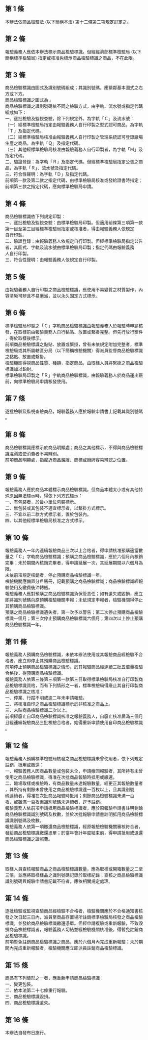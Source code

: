 第 1 條
-------
本辦法依商品檢驗法 (以下簡稱本法) 第十二條第二項規定訂定之。

第 2 條
-------
報驗義務人應依本辦法標示商品檢驗標識。但經經濟部標準檢驗局 (以下  
簡稱標準檢驗局) 指定或核准免標示商品檢驗標識之商品，不在此限。

第 3 條
-------
商品檢驗標識由圖式及識別號碼組成；其識別號碼，應緊鄰基本圖式之右  
方或下方。  
商品檢驗標識之圖式為  。  
商品檢驗標識之識別號碼依不同之檢驗方式，由字軌、流水號或指定代碼  
組成如下：  
一、逐批檢驗及監視查驗，除下列規定外，為字軌「Ｃ」及流水號：  
（一）經標準檢驗局指定由報驗義務人自行印製之型式認可商品，為字軌  
      「Ｔ」及指定代碼。  
（二）經標準檢驗局核准由報驗義務人自行印製之管理系統認可登錄廠場  
      生產之商品，為字軌「Ｑ」及指定代碼。  
（三）其他經標準檢驗局核准由報驗義務人自行印製者，為字軌「Ｍ」及  
      指定代碼。  
二、驗證登錄：為字軌「Ｒ」及指定代碼。但經標準檢驗局指定公告之商  
    品，為字軌「Ｒ」、流水號及指定代碼。  
三、符合性聲明：為字軌「Ｄ」及指定代碼。  
前項第一款及第二款之指定代碼，由標準檢驗局核准或發給證書時指定；  
前項第三款之指定代碼，應向標準檢驗局申請。

第 4 條
-------
商品檢驗標識依下列規定印製：  
一、逐批檢驗及監視查驗：由標準檢驗局印製。但適用前條第三項第一款  
    第一目至第三目經標準檢驗局指定或核准者，得由報驗義務人依規定  
    自行印製。  
二、驗證登錄：由報驗義務人依規定自行印製。但經標準檢驗局指定公告  
    者，其圖式、字軌及流水號由標準檢驗局印製；指定代碼由報驗義務  
    人自行印製。  
三、符合性聲明：由報驗義務人依規定自行印製。

第 5 條
-------
由報驗義務人自行印製之商品檢驗標識，應使用不易變質之材質製作，內  
容清晰可辨且不易磨滅，並以永久固定方式標示。

第 6 條
-------
標準檢驗局印製之「Ｃ」字軌商品檢驗標識由報驗義務人於報驗時申請核  
發，在取樣前由報驗義務人自行黏貼、放置或繫掛完整。但先行放行案件  
，得於取樣後標示。  
前項商品檢驗標識之黏貼、放置或繫掛，曾有未依規定附加完整者，標準  
檢驗局或其所屬轄區分局（以下簡稱檢驗機關）得派員監督商品檢驗標識  
之黏貼、放置或繫掛。  
檢驗機關得視商品性質、種類，指定商品，由取樣人員將繫掛之商品檢驗  
標識加以鉛封。  
標準檢驗局印製之「Ｒ」字軌商品檢驗標識，由報驗義務人於商品運出廠  
前，向標準檢驗局申請核發使用。

第 7 條
-------
逐批檢驗及監視查驗商品，報驗義務人應於報驗申請書上記載其識別號碼  
。

第 8 條
-------
商品檢驗標識應標示於商品明顯處；商品之其他標示，不得與商品檢驗標  
識混淆或使消費者不易辨別。  
前項商品明顯處，指鄰近商品銘版、商標或廠牌容易辨認之位置。

第 9 條
-------
報驗義務人應於商品本體標示商品檢驗標識。但商品本體太小或有其他特  
殊原因無法標示時，得依下列方式標示：  
一、有包裝者，於最小單位包裝標示。  
二、無包裝或其包裝不適宜標示者，以繫掛方式標示。  
三、不宜以前二款方式標示者，置於包裝內。  
四、以其他經標準檢驗局核准之方式標示。

第 10 條
--------
報驗義務人一年內連續報驗商品三次以上合格者，得申請核准預購適當數  
量之「Ｃ」字軌商品檢驗標識；預購之商品檢驗標識，應於六個月內核銷  
完畢；未於期間內核銷完畢者，得申請延展一次，其延展期間以六個月為  
限。  
未依前項規定核銷者，停止預購商品檢驗標識一年。  
檢驗機關應備置分戶賬冊，記載預購之商品檢驗標識；商品檢驗標識經報  
驗使用及繳費後沖轉賬。  
報驗義務人應對預購之商品檢驗標識負保管責任；如有遺失或毀損，應立  
即將識別號碼向原預購檢驗機關申報；未依規定申報者，檢驗機關得停止  
其預購商品檢驗標識。  
預購之商品檢驗標識遺失者，第一次予以警告；第二次停止預購商品檢驗  
標識一個月；第三次停止預購商品檢驗標識六個月；第四次以上停止預購  
商品檢驗標識一年。

第 11 條
--------
報驗義務人預購商品檢驗標識，未依本辦法使用或其報驗商品經檢驗不合  
格者，應立即停止其預購商品檢驗標識。  
前項停止預購商品檢驗標識之情形，於其報驗商品經連續三批五倍量檢驗  
合格後，得預購商品檢驗標識。  
報驗義務人依第三條第三項第一款第三目取得標準檢驗局核准自行印製商  
品檢驗標識資格，而有下列情形之一者，標準檢驗局得廢止其自行印製商  
品檢驗標識之核准：  
一、停業、行蹤不明或逾二年未申請報驗。  
二、將核准自印之商品檢驗標識標示於非核准之商品上。  
三、未貼商品檢驗標識二次以上。  
前項經廢止自印商品檢驗標識核准之報驗義務人，自廢止核准屆滿三個月  
且經連續報驗商品三批檢驗合格者，始得重新申請使用自印商品檢驗標識  
。

第 12 條
--------
報驗義務人預購標準檢驗局核發之商品檢驗標識未曾使用者，依下列規定  
註銷、抵用或繳還：  
一、報驗義務人因商品數量或包裝未全，申請撤回報驗者，其所持有未曾  
    使用之商品檢驗標識，得准在次批商品報驗時抵用或繳還。  
二、臨場取樣或檢驗時，有商品數量未達報驗數量，經更正其報驗數量者  
    ，其所持有剩餘未曾使用之商品檢驗標識達一百枚以上，且其識別號  
    碼連續者，得准在次批商品報驗時抵用；剩餘商品檢驗標識未滿一百  
    枚，或雖滿一百枚但識別號碼未連續者，逕予註銷。  
報驗義務人依前項申請抵用商品檢驗標識者，應於原報驗申請書註明剩餘  
商品檢驗標識識別號碼及枚數，並於次批報驗申請書註明抵用商品檢驗標  
識識別號碼及枚數。  
報驗義務人依第一項繳還商品檢驗標識，經原報驗檢驗機關審核符合者，  
發給商品檢驗標識繳還憑單；於當年會計年度結束前，得申請抵用或退還  
商品檢驗標識之證照費。

第 13 條
--------
取樣人員查核報驗商品之商品檢驗標識數量，應為取樣或開箱數量之二至  
三倍，並應將取樣樣品之識別號碼記錄於取樣紀錄；查核之商品檢驗標識  
識別號碼與報驗申請書記載不符者，應依相關規定處理。

第 14 條
--------
逐批檢驗或監視查驗商品經檢驗不合格者，檢驗機關應於不合格通知書核  
發之次日起三日內，派員至商品存置場所註銷標準檢驗局核發之商品檢驗  
標識，並發給商品檢驗標識繳還憑單。但經申請複驗或重新報驗，不致毀  
損商品檢驗標識者，報驗義務人切結並經檢驗機關核准後，得暫免註銷商  
品檢驗標識。  
前項暫免註銷商品檢驗標識之商品，應於六個月內完成重新報驗；未於期  
間內完成重新報驗者，檢驗機關應立即派員註銷商品檢驗標識。

第 15 條
--------
商品有下列情形之一者，應重新申請商品檢驗標識：  
一、變更包裝。  
二、依本法第二十七條重行報驗。  
三、商品檢驗標識毀損。  
四、商品檢驗標識遺失。

第 16 條
--------
本辦法自發布日施行。

